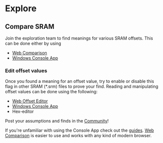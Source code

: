 # Explore

## Compare SRAM
Join the exploration team to find meanings for various SRAM offsets.
This can be done either by using 

* [Web Comparison](comparing)
* [Windows Console App](changelog-console)

### Edit offset values
Once you found a meaning for an offset value, try to enable or disable this flag in other SRAM (*.srm) files to prove your find. 
Reading and manipulating offset values can be done using the following: 

* [Web Offset Editor](offset-editing)
* [Windows Console App](changelog-console)
* Hex-editor

Post your assumptions and finds in the [Community](community)!

If you're unfamiliar with using the Console App check out the [guides](guides). [Web Comparison](comparing) is easier to use and works with any kind of modern browser.


